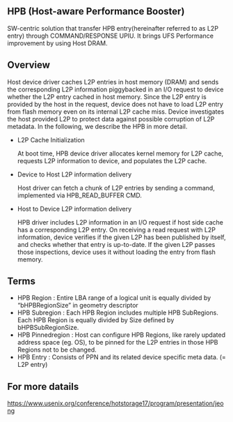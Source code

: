 HPB (Host-aware Performance Booster)
-----

  SW-centric solution that transfer HPB entry(hereinafter referred to as L2P entry) through COMMAND/RESPONSE UPIU.
  It brings UFS Performance improvement by using Host DRAM.
  
  
  
Overview
-----

  Host device driver caches L2P entries in host memory (DRAM) and sends the corresponding L2P information piggybacked in an I/O request to device whether the L2P entry cached in host memory.
  Since the L2P entry is provided by the host in the request, device does not have to load L2P entry from flash memory even on its internal L2P cache miss.
  Device investigates the host provided L2P to protect data against possible corruption of L2P metadata.
  In the following, we describe the HPB in more detail.
  
  - L2P Cache Initialization
  
    At boot time, HPB device driver allocates kernel memory for L2P cache, requests L2P information to device, and populates the L2P cache.

  - Device to Host L2P information delivery
  
    Host driver can fetch a chunk of L2P entries by sending a command, implemented via HPB_READ_BUFFER CMD.
    
  - Host to Device L2P information delivery
  
    HPB driver includes L2P information in an I/O request if host side cache has a corresponding L2P entry. 
    On receiving a read request with L2P information, device verifies if the given L2P has been published by itself, and checks whether that entry is up-to-date. 
    If the given L2P passes those inspections, device uses it without loading the entry from flash memory.



Terms
-----
  - HPB Region : Entire LBA range of a logical unit is equally divided by “bHPBRegionSize” in geometry descriptor
  - HPB Subregion : Each HPB Region includes multiple HPB SubRegions. Each HPB Region is equally divided by Size defined by bHPBSubRegionSize.
  - HPB Pinnedregion : Host can configure HPB Regions, like rarely updated address space (eg. OS), to be pinned for the L2P entries in those HPB Regions not to be changed. 
  - HPB Entry : Consists of PPN and its related device specific meta data. (= L2P entry)
  


For more datails
-----

  https://www.usenix.org/conference/hotstorage17/program/presentation/jeong
